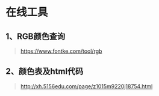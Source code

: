 # 在线工具

## 1、RGB颜色查询
> https://www.fontke.com/tool/rgb

## 2、颜色表及html代码
> http://xh.5156edu.com/page/z1015m9220j18754.html
